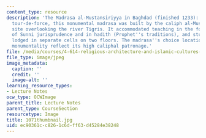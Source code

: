 ```yaml
---
content_type: resource
description: 'The Madrasa al-Mustansiriyya in Baghdad (finished 1233): a late Abbasid
  tour-de-force, this monumental madrasa was built by the caliph al-Mustansir on a
  site overlooking the river Tigris. It accommodated teaching in the four schools
  of Sunni jurisprudence and in hadith (Prophet''s traditions), and students were
  lodged in separate cells on two floors. The madrasa''s choice location and pronounced
  monumentality reflect its high caliphal patronage.'
file: /media/courses/4-614-religious-architecture-and-islamic-cultures-fall-2002/ec90361cc8261c6dff63d45284e38248_1071thumbnail.jpg
file_type: image/jpeg
image_metadata:
  caption: ''
  credit: ''
  image-alt: ''
learning_resource_types:
- Lecture Notes
ocw_type: OCWImage
parent_title: Lecture Notes
parent_type: CourseSection
resourcetype: Image
title: 1071thumbnail.jpg
uid: ec90361c-c826-1c6d-ff63-d45284e38248
---
```

